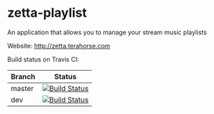 # zetta-playlist
An application that allows you to manage your stream music playlists

Website: http://zetta.terahorse.com

Build status on Travis CI:

| Branch | Status |
| --- | --- |
| master | [![Build Status](https://travis-ci.org/topera/zetta-playlist.svg?branch=master)](https://travis-ci.org/topera/zetta-playlist) |
| dev | [![Build Status](https://travis-ci.org/topera/zetta-playlist.svg?branch=dev)](https://travis-ci.org/topera/zetta-playlist) |

